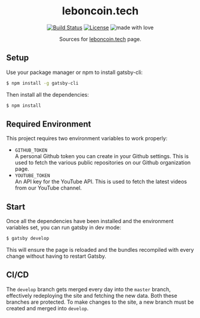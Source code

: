 <div align="center">
  <h1>leboncoin.tech</h1>

  [![Build Status](https://travis-ci.org/leboncoin/leboncoin.github.io.svg?branch=develop)](https://travis-ci.org/leboncoin/leboncoin.github.io)
  [![License](https://img.shields.io/badge/license-MIT-blue.svg)](https://github.com/leboncoin/leboncoin.github.io/blob/develop/LICENSE)
  ![made with love](https://img.shields.io/badge/made%20with-love-green)

  Sources for [leboncoin.tech](https://leboncoin.tech) page.

</div>


## Setup

Use your package manager or npm to install gatsby-cli:

```sh
$ npm install -g gatsby-cli
```

Then install all the dependencies:

```sh
$ npm install 
```

## Required Environment

This project requires two environment variables to work
properly:

- `GITHUB_TOKEN`  
  A personal Github token you can create in your Github
  settings. This is used to fetch the various public
  repositories on our Github organization page.
- `YOUTUBE_TOKEN`  
  An API key for the YouTube API. This is used to fetch
  the latest videos from our YouTube channel.

## Start

Once all the dependencies have been installed and the
environment variables set, you can run gatsby in dev
mode:

```sh
$ gatsby develop
```

This will ensure the page is reloaded and the bundles
recompiled with every change without having to restart
Gatsby. 

## CI/CD

The `develop` branch gets merged every day into the `master` branch, 
effectively redeploying the site and fetching the new data. 
Both these branches are protected. To make changes to the site, a new
branch must be created and merged into `develop`.  